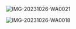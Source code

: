 ![IMG-20231026-WA0021](https://github.com/asper111c22ug111csc158/Unit-1-challenge-/assets/144979788/e6973409-5a96-4f48-b944-1f0c005148de)

![IMG-20231026-WA0018](https://github.com/asper111c22ug111csc158/Unit-1-challenge-/assets/144979788/6e6f7a95-1ee0-4a39-bb37-d52946a44df3)
